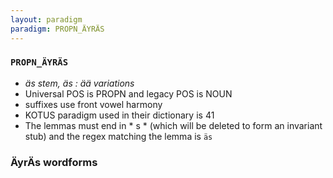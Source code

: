 ```yaml
---
layout: paradigm
paradigm: PROPN_ÄYRÄS
---
```

### ` PROPN_ÄYRÄS `

* _äs stem, äs : ää variations_
* Universal POS is PROPN and legacy POS is NOUN
* suffixes use front vowel harmony
* KOTUS paradigm used in their dictionary is 41
* The lemmas must end in * s * (which will be deleted to form an invariant stub) and the regex matching the lemma is ` äs `

### ÄyrÄs wordforms


